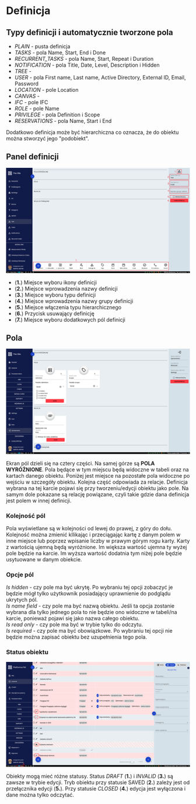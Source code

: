 # Definicja

## Typy definicji i automatycznie tworzone pola
* *PLAIN* - pusta definicja
* *TASKS* - pola Name, Start, End i Done
* *RECURRENT_TASKS* - pola Name, Start, Repeat i Duration
* *NOTIFICATION* - pola Title, Date, Level, Description i Hidden
* *TREE* - 
* *USER* - pola First name, Last name, Active Directory, External ID, Email, Password
* *LOCATION* - pole Location
* *CANVAS* - 
* *IFC* - pole IFC
* *ROLE* - pole Name
* *PRIVILEGE* - pola Definition i Scope
* *RESERVATIONS* - pola Name, Start i End

Dodatkowo definicja może być hierarchiczna co oznacza, że do obiektu można stworzyć jego "podobiekt".  

## Panel definicji
![Panel definicji](../images/panel-definicji.png)

* (**1.**) Miejsce wyboru ikony definicji
* (**2.**) Miejsce wprowadzenia nazwy definicji
* (**3.**) Miejsce wyboru typu definicji
* (**4.**) Miejsce wprowadzenia nazwy grupy definicji
* (**5.**) Miejsce włączenia typu hierarchicznego
* (**6.**) Przycisk usuwający definicję
* (**7.**) Miejsce wyboru dodatkowych pól definicji

## Pola
![Pola](../images/pola.png)

Ekran pól dzieli się na cztery części. Na samej górze są **POLA WYRÓŻNIONE**. Pola będące w tym miejscu będą widoczne w tabeli oraz na kartach danego obiektu. Poniżej jest miejsce na pozostałe pola widoczne po wejściu w szczegóły obiektu. Kolejna część odpowiada za relacje. Definicja wybrana na tej karcie pojawi się przy tworzeniu/edycji obiektu jako pole. Na samym dole pokazane są relację powiązane, czyli takie gdzie dana definicja jest polem w innej definicji. 

### Kolejność pól
Pola wyświetlane są w kolejności od lewej do prawej, z góry do dołu. Kolejność można zmienić kllikając i przeciągając kartę z danym polem w inne miejsce lub poprzez wpisanie liczby w prawym górym rogu karty. Karty z wartością ujemną będą wyróżnione. Im większa wartość ujemna ty wyżej pole będzie na karcie. Im wyższa wartość dodatnia tym niżej pole będzie usytuowane w danym obiekcie. 

### Opcje pól
*Is hidden* - czy pole ma być ukrytę. Po wybraniu tej opcji zobaczyć je będzie mógł tylko użytkownik posiadający uprawnienie do podglądu ukrytych pól.  
*Is name field* - czy pole ma być nazwą obiektu. Jeśli ta opcja zostanie wybrana dla tylko jednego pola to nie będzie ono widoczne w tabeli/na karcie, ponieważ pojawi się jako nazwa całego obiektu.  
*Is read only* - czy pole ma być w trybie tylko do odczytu.   
*Is required* - czy pole ma być obowiązkowe. Po wybraniu tej opcji nie będzie można zapisać obiektu bez uzupełnienia tego pola. 

### Status obiektu
![Status obiektu](../images/pola-status.png)

Obiekty mogą mieć różne statusy. Status *DRAFT* (**1.**) i *INVALID* (**3.**) są zawsze w trybie edycji. Tryb obiektu przy statusie SAVED (**2.**) zależy jest od przełącznika edycji (**5.**). Przy statusie *CLOSED* (**4.**) edycja jest wyłączona i dane można tylko odczytać.